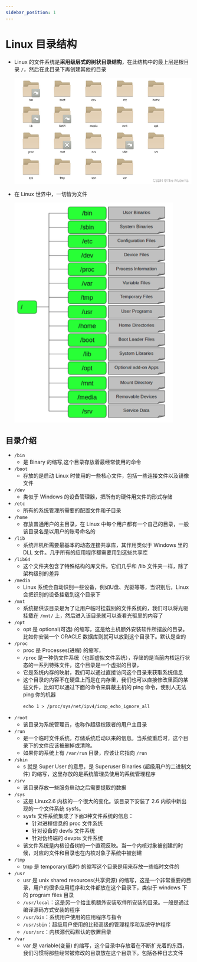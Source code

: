 ```yaml
---
sidebar_position: 1
---
```


# Linux 目录结构
- Linux 的文件系统是**采用级层式的树状目录结构**，在此结构中的最上层是根目录 `/`，然后在此目录下再创建其他的目录

  ![Linux目录结构](../../static/img/Linux/Linux-directory-structure-1.png)

- 在 Linux 世界中，一切皆为文件

  ![Linux目录结构](../../static/img/Linux/Linux-directory-structure-2.png)

## 目录介绍
- `/bin`
  - 是 Binary 的缩写,这个目录存放着最经常使用的命令
- `/boot`
  - 存放的是启动 Linux 时使用的一些核心文件，包括一些连接文件以及镜像文件
- `/dev`
  - 类似于 Windows 的设备管理器，把所有的硬件用文件的形式存储
- `/etc`
  - 所有的系统管理所需要的配置文件和子目录
- `/home`
  - 存放普通用户的主目录，在 Linux 中每个用户都有一个自己的目录，一般该目录名是以用户的账号命名的
- `/lib`
  - 系统开机所需要最基本的动态连接共享库，其作用类似于 Windows 里的 DLL 文件。几乎所有的应用程序都需要用到这些共享库
- `/lib64`
  - 这个文件夹包含了特殊结构的库文件。它们几乎和 /lib 文件夹一样，除了架构级别的差异
- `/media`
  - Linux 系统会自动识别一些设备，例如U盘、光驱等等，当识别后，Linux 会把识别的设备挂载到这个目录下
- `/mnt`
  - 系统提供该目录是为了让用户临时挂载别的文件系统的，我们可以将光驱挂载在 `/mnt/` 上，然后进入该目录就可以查看光驱里的内容了
- `/opt`
  - opt 是 optional(可选) 的缩写，这是给主机额外安装软件所摆放的目录。比如你安装一个 ORACLE 数据库则就可以放到这个目录下。默认是空的
- `/proc`
  - proc 是 Processes(进程) 的缩写，
  - `/proc` 是一种伪文件系统（也即虚拟文件系统），存储的是当前内核运行状态的一系列特殊文件，这个目录是一个虚拟的目录，
  - 它是系统内存的映射，我们可以通过直接访问这个目录来获取系统信息
  - 这个目录的内容不在硬盘上而是在内存里，我们也可以直接修改里面的某些文件，比如可以通过下面的命令来屏蔽主机的 ping 命令，使别人无法 ping 你的机器
    ```bssh
    echo 1 > /proc/sys/net/ipv4/icmp_echo_ignore_all
    ```
- `/root`
  - 该目录为系统管理员，也称作超级权限者的用户主目录
- `/run`
  - 是一个临时文件系统，存储系统启动以来的信息。当系统重启时，这个目录下的文件应该被删掉或清除。
  - 如果你的系统上有 `/var/run` 目录，应该让它指向 `/run`
- `/sbin`
  - s 就是 Super User 的意思，是 Superuser Binaries (超级用户的二进制文件) 的缩写，这里存放的是系统管理员使用的系统管理程序
- `/srv`
  - 该目录存放一些服务启动之后需要提取的数据
- `/sys`
  - 这是 Linux2.6 内核的一个很大的变化。该目录下安装了 2.6 内核中新出现的一个文件系统 sysfs。
  - sysfs 文件系统集成了下面3种文件系统的信息： 
    - 针对进程信息的 proc 文件系统
    - 针对设备的 devfs 文件系统
    - 针对伪终端的 devpts 文件系统
  - 该文件系统是内核设备树的一个直观反映。当一个内核对象被创建的时候，对应的文件和目录也在内核对象子系统中被创建
- `/tmp`
  - tmp 是 temporary(临时) 的缩写这个目录是用来存放一些临时文件的
- `/usr`
  - usr 是 unix shared resources(共享资源) 的缩写，这是一个非常重要的目录，用户的很多应用程序和文件都放在这个目录下，类似于 windows 下的 program files 目录
  - `/usr/local`：这是另一个给主机额外安装软件所安装的目录。一般是通过编译源码方式安装的程序
  - `/usr/bin`：系统用户使用的应用程序与指令
  - `/usr/sbin`：超级用户使用的比较高级的管理程序和系统守护程序
  - `/usr/src`：内核源代码默认的放置目录
- `/var`
  - var 是 variable(变量) 的缩写，这个目录中存放着在不断扩充着的东西，我们习惯将那些经常被修改的目录放在这个目录下。包括各种日志文件

